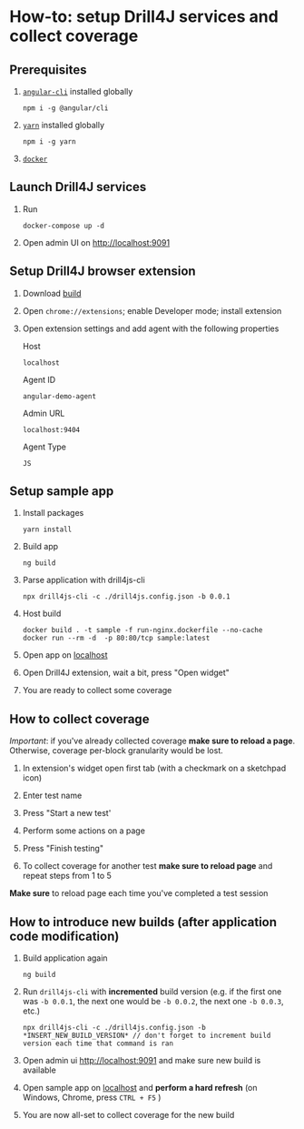# How-to: setup Drill4J services and collect coverage

## Prerequisites

1. [`angular-cli`](https://cli.angular.io/) installed globally

    ```
    npm i -g @angular/cli
    ```

2. [`yarn`](https://yarnpkg.com/getting-started/install) installed globally

    ```
    npm i -g yarn
    ```

3. [`docker`](https://www.docker.com/)

## Launch Drill4J services

1. Run  

    ```
    docker-compose up -d
    ```

2. Open admin UI on [http://localhost:9091](http://localhost:9091)

## Setup Drill4J browser extension

1. Download [build](https://github.com/Drill4J/browser-extension/releases/download/v0.3.16/release.zip)

2. Open `chrome://extensions`; enable Developer mode; install extension

3. Open extension settings and add agent with the following properties

      Host
      ```
      localhost
      ```
      Agent ID
      ```
      angular-demo-agent
      ```
      Admin URL
      ```
      localhost:9404
      ```
      Agent Type
      ```
      JS
      ```

## Setup sample app

1. Install packages

    ```
    yarn install
    ```

2. Build app

    ```
    ng build
    ```

3. Parse application with drill4js-cli

    ```
    npx drill4js-cli -c ./drill4js.config.json -b 0.0.1
    ```

4. Host build

    ```
    docker build . -t sample -f run-nginx.dockerfile --no-cache
    docker run --rm -d  -p 80:80/tcp sample:latest
    ```

5. Open app on [localhost](http://localhost)

6. Open Drill4J extension, wait a bit, press "Open widget"

7. You are ready to collect some coverage

## How to collect coverage

*Important*: if you've already collected coverage **make sure to reload a page**. Otherwise, coverage per-block granularity would be lost.

1. In extension's widget open first tab (with a checkmark on a sketchpad icon)

2. Enter test name

3. Press "Start a new test'

4. Perform some actions on a page

5. Press "Finish testing"

6. To collect coverage for another test **make sure to reload page** and repeat steps from 1 to 5

**Make sure** to reload page each time you've completed a test session

## How to introduce new builds (after application code modification)

1. Build application again

    ```
    ng build
    ```

2. Run `drill4js-cli` with **incremented** build version (e.g. if the first one was `-b 0.0.1`, the next one would be `-b 0.0.2`, the next one `-b 0.0.3`, etc.)

    ```
    npx drill4js-cli -c ./drill4js.config.json -b *INSERT_NEW_BUILD_VERSION* // don't forget to increment build version each time that command is ran
    ```
3. Open admin ui [http://localhost:9091](http://localhost:9091) and make sure new build is available

4. Open sample app on [localhost](http://localhost) and **perform a hard refresh** (on Windows, Chrome, press `CTRL + F5` )

5. You are now all-set to collect coverage for the new build
